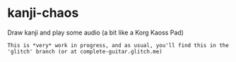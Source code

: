 # kanji-chaos
Draw kanji and play some audio (a bit like a Korg Kaoss Pad)

`This is *very* work in progress, and as usual, you'll find this in the 'glitch' branch (or at complete-guitar.glitch.me)`
